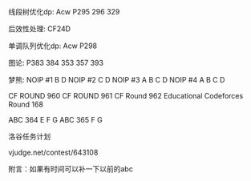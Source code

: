 线段树优化dp:
Acw P295 296 329

后效性处理:
CF24D

单调队列优化dp:
Acw P298

图论:
P383 384 353 357 393

梦熊:
NOIP #1 B D
NOIP #2 C D
NOIP #3 A B C D
NOIP #4 A B C D

CF ROUND 960
CF ROUND 961
CF Round 962
Educational Codeforces Round 168

ABC 364 E F G
ABC 365 F G

洛谷任务计划

vjudge.net/contest/643108

附言：如果有时间可以补一下以前的abc
